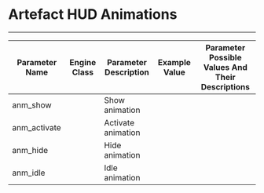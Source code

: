 # Artefact HUD Animations

___

| Parameter Name | Engine Class | Parameter Description | Example Value | Parameter Possible Values And Their Descriptions |
|---|---|---|---|---|
| anm_show |  | Show animation |  |  |
| anm_activate |  | Activate animation |  |  |
| anm_hide |  | Hide animation |  |  |
| anm_idle |  | Idle animation |  |  |
